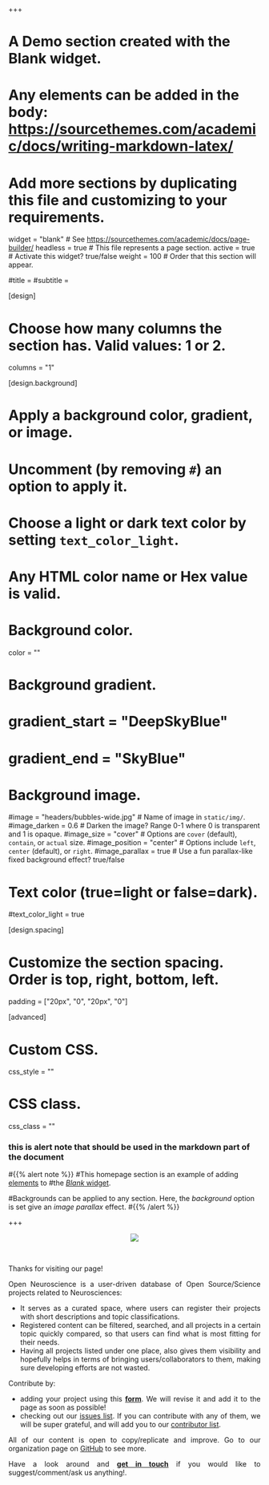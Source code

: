 +++
# A Demo section created with the Blank widget.
# Any elements can be added in the body: https://sourcethemes.com/academic/docs/writing-markdown-latex/
# Add more sections by duplicating this file and customizing to your requirements.

widget = "blank"  # See https://sourcethemes.com/academic/docs/page-builder/
headless = true  # This file represents a page section.
active = true  # Activate this widget? true/false
weight = 100  # Order that this section will appear.

#title = 
#subtitle = 

[design]
  # Choose how many columns the section has. Valid values: 1 or 2.
  columns = "1"

[design.background]
  # Apply a background color, gradient, or image.
  #   Uncomment (by removing `#`) an option to apply it.
  #   Choose a light or dark text color by setting `text_color_light`.
  #   Any HTML color name or Hex value is valid.

  # Background color.
  color = ""
  
  # Background gradient.
  # gradient_start = "DeepSkyBlue"
  # gradient_end = "SkyBlue"
  
  # Background image.
  #image = "headers/bubbles-wide.jpg"  # Name of image in `static/img/`.
  #image_darken = 0.6  # Darken the image? Range 0-1 where 0 is transparent and 1 is opaque.
  #image_size = "cover"  #  Options are `cover` (default), `contain`, or `actual` size.
  #image_position = "center"  # Options include `left`, `center` (default), or `right`.
  #image_parallax = true  # Use a fun parallax-like fixed background effect? true/false

  # Text color (true=light or false=dark).
  #text_color_light = true

[design.spacing]
  # Customize the section spacing. Order is top, right, bottom, left.
  padding = ["20px", "0", "20px", "0"]



[advanced]
 # Custom CSS. 
 css_style = ""
 
 # CSS class.
 css_class = ""

### this is alert note that should be used in the markdown part of the document
#{{% alert note %}}
#This homepage section is an example of adding [elements](https://sourcethemes.com/academic/docs/writing-markdown-latex/) to #the [*Blank* widget](https://sourcethemes.com/academic/docs/widgets/).

#Backgrounds can be applied to any section. Here, the *background* option is set give an *image parallax* effect.
#{{% /alert %}}


+++

<div align="center">

![](https://raw.githubusercontent.com/open-neuroscience/resources/master/logo/openneuroscience_dark.svg)
</div>

<br>

<div align="justify">


Thanks for visiting our page!

Open Neuroscience is a user-driven database of Open Source/Science projects related to Neurosciences:

- It serves as a curated space, where users can register their projects with short descriptions and topic classifications. 
- Registered content can be filtered, searched, and all projects in a certain topic quickly compared, so that users can find what is most fitting for their needs. 
- Having all projects listed under one place, also gives them visibility and hopefully helps in terms of bringing users/collaborators to them, making sure developing efforts are not wasted.


Contribute by:
- adding your project using this [**form**](https://forms.gle/nxSFXXfyzW8oiTso9). We will revise it and add it to the page as soon as possible!
- checking out our [issues list](https://github.com/open-neuroscience/open-neuroscience-website/issues). If you can contribute with any of them, we will be super grateful, and will add you to our [contributor list](#people).


All of our content is open to copy/replicate and improve. Go to our organization page on [GitHub](https://github.com/open-neuroscience/) to see more.


Have a look around and [**get in touch**](#contact) if you would like to suggest/comment/ask us anything!. 

</div>
